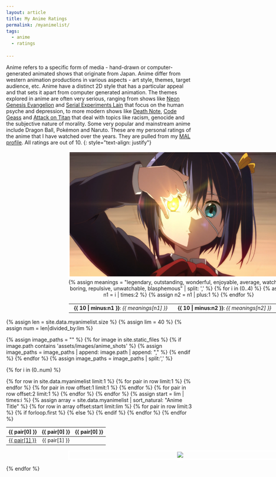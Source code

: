 ```yaml
---
layout: article
title: My Anime Ratings
permalink: /myanimelist/
tags:
  - anime
  - ratings

---
```


Anime refers to a specific form of media - hand-drawn or computer-generated animated shows that originate from Japan. Anime differ from western animation productions in various aspects - art style, themes, target audience, etc. Anime have a distinct 2D style that has a particular appeal and that sets it apart from computer generated animation. The themes explored in anime are often very serious, ranging from shows like [Neon Genesis Evangelion](https://myanimelist.net/anime/30/Neon_Genesis_Evangelion) and [Serial Experiments Lain](https://myanimelist.net/anime/339/Serial_Experiments_Lain) that focus on the human psyche and depression, to more modern shows like [Death Note](https://myanimelist.net/anime/1535/Death_Note), [Code Geass](https://myanimelist.net/anime/1575/Code_Geass__Hangyaku_no_Lelouch) and [Attack on Titan](https://myanimelist.net/anime/16498/Shingeki_no_Kyojin) that deal with topics like racism, genocide and the subjective nature of morality. Some very popular and mainstream anime include Dragon Ball, Pokémon and Naruto. These are my personal ratings of the anime that I have watched over the years. They are pulled from my [MAL profile](https://myanimelist.net/profile/SearyBlue). All ratings are out of 10.
{: style="text-align: justify"}

<div style="text-align:center;margin-left:12em;width:600px">
<a href="https://myanimelist.net/anime/14741/Chuunibyou_demo_Koi_ga_Shitai"><img title="Love, Chunibyo & Other Delusions!" src="/assets/images/love-chunibyo.png" style="border: 4px solid #fff"></a>
{% assign meanings = "legendary, outstanding, wonderful, enjoyable, average, watchable, boring, repulsive, unwatchable, blasphemous" | split: ',' %}
<table style="border:0.2em solid white;">
{% for i in (0..4) %}
{% assign n1 = i | times:2 %}
{% assign n2 = n1 | plus:1 %}
<tr >
<td style="padding-right: 1em;padding-left: 1em;"><b>{{ 10 | minus:n1 }}</b>: <i>{{ meanings[n1] }}</i></td>
<td style="padding-right: 1em;padding-left: 1em;"><b>{{ 10 | minus:n2 }}</b>: <i>{{ meanings[n2] }}</i></td>
</tr>
{% endfor %}
</table>
</div>

{% assign len = site.data.myanimelist.size %}
{% assign lim = 40 %}
{% assign num = len|divided_by:lim %}

{% assign image_paths = "" %}
{% for image in site.static_files %}
{% if image.path contains 'assets/images/anime_shots' %}
{% assign image_paths = image_paths | append: image.path | append: "," %}
{% endif %}
{% endfor %}
{% assign image_paths = image_paths | split:','  %}

{% for i in (0..num) %}
<table>
{% for row in site.data.myanimelist limit:1 %}
<thead>
<tr>
{% for pair in row limit:1 %}
<th>{{ pair[0] }}</th>
{% endfor %}
{% for pair in row offset:1 limit:1 %}
<th>{{ pair[0] }}</th>
{% endfor %}
{% for pair in row offset:2 limit:1 %}
<th>{{ pair[0] }}</th>
{% endfor %}
</tr>
{% endfor %}
</thead>
{% assign start = lim | times:i %}
{% assign array = site.data.myanimelist | sort_natural: "Anime Title" %}
{% for row in array offset:start limit:lim %}
<tr class="numbered">
{% for pair in row limit:3 %}
{% if forloop.first %}
<td><a href="{{ row["Link"] }}">{{ pair[1] }}</a></td>
{% else %}
<td align="center">{{ pair[1] }}</td>
{% endif %}
{% endfor %}
</tr>
{% endfor %}
</table>

<div style="text-align:center;margin-left:12em;width:600px;border: 4px solid #fff">
<img src="{{ image_paths[i] }}">
</div>

{% endfor %}
